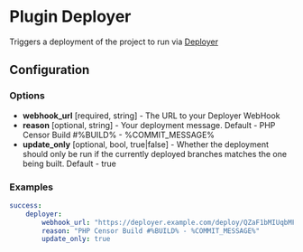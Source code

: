 Plugin Deployer
===============

Triggers a deployment of the project to run via [Deployer](http://phpdeployment.org)

Configuration
-------------

### Options

* **webhook_url** [required, string] - The URL to your Deployer WebHook 
* **reason** [optional, string] - Your deployment message. Default - PHP Censor Build #%BUILD% - %COMMIT_MESSAGE%
* **update_only** [optional, bool, true|false] - Whether the deployment should only be run if the currently deployed branches matches the one being built. Default - true

### Examples

```yaml
success:
    deployer:
        webhook_url: "https://deployer.example.com/deploy/QZaF1bMIUqbMFTmKDmgytUuykRN0cjCgW9SooTnwkIGETAYhDTTYoR8C431t"
        reason: "PHP Censor Build #%BUILD% - %COMMIT_MESSAGE%"
        update_only: true
```
